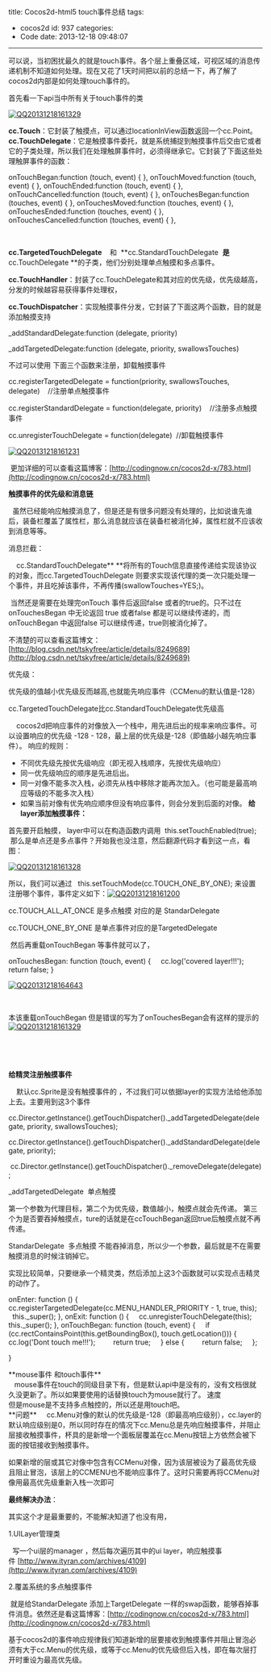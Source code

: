 title: Cocos2d-html5 touch事件总结
tags:
  - cocos2d
id: 937
categories:
  - Code
date: 2013-12-18 09:48:07
---

可以说，当初困扰最久的就是touch事件。各个层上重叠区域，可视区域的消息传递机制不知道如何处理。现在又花了1天时间把以前的总结一下，再了解了cocos2d内部是如何处理touch事件的。

首先看一下api当中所有关于touch事件的类

[![QQ20131218161329](http://7xnueu.com1.z0.glb.clouddn.com/2013/12/QQ20131218161329.png)](http://7xnueu.com1.z0.glb.clouddn.com/2013/12/QQ20131218161329.png)

**cc.Touch**：它封装了触摸点，可以通过locationInView函数返回一个cc.Point。
**cc.TouchDelegate**：它是触摸事件委托，就是系统捕捉到触摸事件后交由它或者它的子类处理，所以我们在处理触屏事件时，必须得继承它。它封装了下面这些处理触屏事件的函数：

onTouchBegan:function (touch, event) {
},
onTouchMoved:function (touch, event) {
},
onTouchEnded:function (touch, event) {
},
onTouchCancelled:function (touch, event) {
},
onTouchesBegan:function (touches, event) {
},
onTouchesMoved:function (touches, event) {
},
onTouchesEnded:function (touches, event) {
},
onTouchesCancelled:function (touches, event) {
},

&nbsp;

**cc.TargetedTouchDelegate**    和  **cc.StandardTouchDelegate  **是**cc.TouchDelegate **的子类，他们分别处理单点触摸和多点事件。

**cc.TouchHandler**：封装了cc.TouchDelegate和其对应的优先级，优先级越高，分发的时候越容易获得事件处理权，

**cc.TouchDispatcher**：实现触摸事件分发，它封装了下面这两个函数，目的就是添加触摸支持

_addStandardDelegate:function (delegate, priority)

_addTargetedDelegate:function (delegate, priority, swallowsTouches)

不过可以使用 下面三个函数来注册，卸载触摸事件

cc.registerTargetedDelegate = function(priority, swallowsTouches, delegate)    //注册单点触摸事件

cc.registerStandardDelegate = function(delegate, priority)    //注册多点触摸事件

cc.unregisterTouchDelegate = function(delegate)  //卸载触摸事件

[![QQ20131218161231](http://7xnueu.com1.z0.glb.clouddn.com/2013/12/QQ20131218161231.png)](http://7xnueu.com1.z0.glb.clouddn.com/2013/12/QQ20131218161231.png)

 更加详细的可以查看这篇博客：[http://codingnow.cn/cocos2d-x/783.html](http://codingnow.cn/cocos2d-x/783.html)

**触摸事件的优先级和消息链**

  虽然已经能响应触摸消息了，但是还是有很多问题没有处理的，比如说谁先谁后，装备栏覆盖了属性栏，那么消息就应该在装备栏被消化掉，属性栏就不应该收到消息等等。

消息拦截：

    cc.StandardTouchDelegate** **将所有的Touch信息直接传递给实现该协议的对象，而cc.TargetedTouchDelegate 则要求实现该代理的类一次只能处理一个事件，并且吃掉该事件，不再传播(swallowTouches=YES;)。

 当然还是需要在处理完onTouch 事件后返回false 或者的true的。只不过在onTouchesBegan 中无论返回 true 或者false 都是可以继续传递的，而onTouchBegan 中返回false 可以继续传递，true则被消化掉了。

不清楚的可以查看这篇博文：[http://blog.csdn.net/tskyfree/article/details/8249689](http://blog.csdn.net/tskyfree/article/details/8249689)

优先级：

优先级的值越小优先级反而越高,也就能先响应事件（CCMenu的默认值是-128）

cc.TargetedTouchDelegate比cc.StandardTouchDelegate优先级高

    cocos2d把响应事件的对像放入一个栈中，用先进后出的规率来响应事件。可以设置响应的优先级 -128 - 128，最上层的优先级是-128（即值越小越先响应事件）。
响应的规则：

*   不同优先级先按优先级响应（即无视入栈顺序，先按优先级响应）
*   同一优先级响应的顺序是先进后出。 
*   同一对像不能多次入栈，必须先从栈中移除才能再次加入。（也可能是最高响应等级的不能多次入栈）
*   如果当前对像有优先响应顺序但没有响应事件，则会分发到后面的对像。
**给layer添加触摸事件：**

首先要开启触摸， layer中可以在构造函数内调用  this.setTouchEnabled(true);  那么是单点还是多点事件？开始我也没注意，然后翻源代码才看到这一点，看图：

[![QQ20131218161328](http://7xnueu.com1.z0.glb.clouddn.com/2013/12/QQ20131218161328.png)](http://7xnueu.com1.z0.glb.clouddn.com/2013/12/QQ20131218161328.png)

所以，我们可以通过   this.setTouchMode(cc.TOUCH_ONE_BY_ONE); 来设置注册哪个事件，事件定义如下：[![QQ20131218161200](http://7xnueu.com1.z0.glb.clouddn.com/2013/12/QQ20131218161200.png)](http://7xnueu.com1.z0.glb.clouddn.com/2013/12/QQ20131218161200.png)

cc.TOUCH_ALL_AT_ONCE 是多点触摸 对应的是 StandarDelegate

cc.TOUCH_ONE_BY_ONE 是单点事件对应的是TargetedDelegate

 然后再重载onTouchBegan 等事件就可以了，

onTouchesBegan: function (touch, event) {
    cc.log('covered layer!!!');
    return false;
}

[![QQ20131218164643](http://7xnueu.com1.z0.glb.clouddn.com/2013/12/QQ20131218164643.png)](http://7xnueu.com1.z0.glb.clouddn.com/2013/12/QQ20131218164643.png)

&nbsp;

本该重载onTouchBegan 但是错误的写为了onTouchesBegan会有这样的提示的[![QQ20131218161329](http://7xnueu.com1.z0.glb.clouddn.com/2013/12/QQ201312181613291.png)](http://7xnueu.com1.z0.glb.clouddn.com/2013/12/QQ201312181613291.png)

&nbsp;

&nbsp;

**给精灵注册触摸事件**

    默认cc.Sprite是没有触摸事件的 ，不过我们可以依据layer的实现方法给他添加上去。主要用到这3个事件

cc.Director.getInstance().getTouchDispatcher()._addTargetedDelegate(delegate, priority, swallowsTouches);

cc.Director.getInstance().getTouchDispatcher()._addStandardDelegate(delegate, priority);

 cc.Director.getInstance().getTouchDispatcher()._removeDelegate(delegate);

_addTargetedDelegate  单点触摸

第一个参数为代理目标，第二个为优先级，数值越小，触摸点就会先传递。
第三个为是否要吞掉触摸点，ture的话就是在ccTouchBegan返回true后触摸点就不再传递。

StandarDelegate  多点触摸 不能吞掉消息，所以少一个参数，最后就是不在需要触摸消息的时候注销掉它。

实现比较简单，只要继承一个精灵类，然后添加上这3个函数就可以实现点击精灵的动作了。

onEnter: function () {
    cc.registerTargetedDelegate(cc.MENU_HANDLER_PRIORITY - 1, true, this);
    this._super();
},
onExit: function () {
    cc.unregisterTouchDelegate(this);
    this._super();
},
onTouchBegan: function (touch, event) {
    if (cc.rectContainsPoint(this.getBoundingBox(), touch.getLocation())) {
        cc.log('Dont touch me!!!');
        return true;
    } else {
        return false;
    };

}
<div>**mouse事件 和touch事件**</div>
<div>
<div>   mouse事件在touch的同级目录下有，但是默认api中是没有的，没有文档很就久没更新了。所以如果要使用的话替换touch为mouse就行了。 速度</div>
<div>但是mouse是不支持多点触控的，所以还是用touch吧。</div>
</div>
**问题**
    cc.Menu对像的默认的优先级是-128（即最高响应级别），cc.layer的默认响应级别是0，所以同时存在的情况下cc.Menu总是先响应触摸事件，并阻止层接收触摸事件，杯具的是新增一个面板层覆盖在cc.Menu按钮上方依然会被下面的按钮接收到触摸事件。

如果新增的层或其它对像中包含有CCMenu对像，因为该层被设为了最高优先级且阻止冒泡，该层上的CCMENU也不能响应事件了。这时只需要再将CCMenu对像用最高优先级重新入栈一次即可

**最终解决办法**：

其实这个才是最重要的，不能解决知道了也没有用，

1.UILayer管理类

  写一个ui层的manager ，然后每次遍历其中的ui layer，响应触摸事件 [http://www.ityran.com/archives/4109](http://www.ityran.com/archives/4109)

2.覆盖系统的多点触摸事件

 就是给StandarDelegate 添加上TargetDelegate 一样的swap函数，能够吞掉事件消息。依然还是看这篇博客：[http://codingnow.cn/cocos2d-x/783.html](http://codingnow.cn/cocos2d-x/783.html)

基于cocos2d的事件响应规律我们知道新增的层要接收到触摸事件并阻止冒泡必须有大于cc.Menu的优先级，或等于cc.Menu的优先级但后入栈，即在每次层打开时重设为最高优先级。